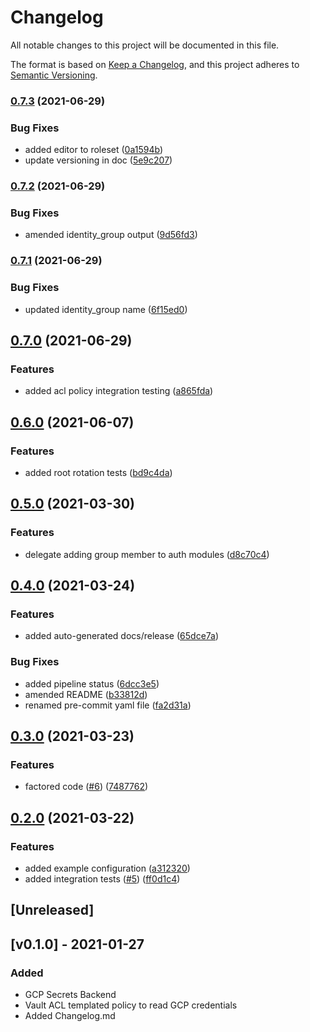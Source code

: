 # Changelog
All notable changes to this project will be documented in this file.

The format is based on [Keep a Changelog](https://keepachangelog.com/en/1.0.0/),
and this project adheres to [Semantic Versioning](https://semver.org/spec/v2.0.0.html).

### [0.7.3](https://www.github.com/devops-adeel/terraform-vault-secrets-gcp/compare/v0.7.2...v0.7.3) (2021-06-29)


### Bug Fixes

* added editor to roleset ([0a1594b](https://www.github.com/devops-adeel/terraform-vault-secrets-gcp/commit/0a1594ba4c07081fd1097422a9132286abceaa0a))
* update versioning in doc ([5e9c207](https://www.github.com/devops-adeel/terraform-vault-secrets-gcp/commit/5e9c2079189f4b8988685ee66856675445adbeb2))

### [0.7.2](https://www.github.com/devops-adeel/terraform-vault-secrets-gcp/compare/v0.7.1...v0.7.2) (2021-06-29)


### Bug Fixes

* amended identity_group output ([9d56fd3](https://www.github.com/devops-adeel/terraform-vault-secrets-gcp/commit/9d56fd3d6c1c1c7eea8433a7210673ab77872099))

### [0.7.1](https://www.github.com/devops-adeel/terraform-vault-secrets-gcp/compare/v0.7.0...v0.7.1) (2021-06-29)


### Bug Fixes

* updated identity_group name ([6f15ed0](https://www.github.com/devops-adeel/terraform-vault-secrets-gcp/commit/6f15ed03e3e96fa21dde4041cfdd6a1aa263f1b0))

## [0.7.0](https://www.github.com/devops-adeel/terraform-vault-secrets-gcp/compare/v0.6.0...v0.7.0) (2021-06-29)


### Features

* added acl policy integration testing ([a865fda](https://www.github.com/devops-adeel/terraform-vault-secrets-gcp/commit/a865fda8176724d95bd57d67ae4f89868bc098b4))

## [0.6.0](https://www.github.com/devops-adeel/terraform-vault-secrets-gcp/compare/v0.5.0...v0.6.0) (2021-06-07)


### Features

* added root rotation tests ([bd9c4da](https://www.github.com/devops-adeel/terraform-vault-secrets-gcp/commit/bd9c4da98f67c822cbdebc00195fc9f28c7de3d0))

## [0.5.0](https://www.github.com/devops-adeel/terraform-vault-secrets-gcp/compare/v0.4.0...v0.5.0) (2021-03-30)


### Features

* delegate adding group member to auth modules ([d8c70c4](https://www.github.com/devops-adeel/terraform-vault-secrets-gcp/commit/d8c70c435d5de8b9ca453a2e955236a5b8e6df79))

## [0.4.0](https://www.github.com/devops-adeel/terraform-vault-secrets-gcp/compare/v0.3.0...v0.4.0) (2021-03-24)


### Features

* added auto-generated docs/release ([65dce7a](https://www.github.com/devops-adeel/terraform-vault-secrets-gcp/commit/65dce7a1ca5aa9e3fe82252486a01fd21ed27c34))


### Bug Fixes

* added pipeline status ([6dcc3e5](https://www.github.com/devops-adeel/terraform-vault-secrets-gcp/commit/6dcc3e5a24b29bfece7a3ba4ecfd15f984d740c7))
* amended README ([b33812d](https://www.github.com/devops-adeel/terraform-vault-secrets-gcp/commit/b33812dee9fc680dc6a60352efdd6b855a11a4cd))
* renamed pre-commit yaml file ([fa2d31a](https://www.github.com/devops-adeel/terraform-vault-secrets-gcp/commit/fa2d31a5d81c03d7e03e7714de8b4c3c0e73413d))

## [0.3.0](https://www.github.com/devops-adeel/terraform-vault-secrets-gcp/compare/v0.2.0...v0.3.0) (2021-03-23)


### Features

* factored code ([#6](https://www.github.com/devops-adeel/terraform-vault-secrets-gcp/issues/6)) ([7487762](https://www.github.com/devops-adeel/terraform-vault-secrets-gcp/commit/7487762e6582174115523049c2679dcd3b1550ca))

## [0.2.0](https://www.github.com/devops-adeel/terraform-vault-secrets-gcp/compare/v0.1.0...v0.2.0) (2021-03-22)


### Features

* added example configuration ([a312320](https://www.github.com/devops-adeel/terraform-vault-secrets-gcp/commit/a312320f80b3c8cd14ece45e2700ac72e7afb519))
* added integration tests ([#5](https://www.github.com/devops-adeel/terraform-vault-secrets-gcp/issues/5)) ([ff0d1c4](https://www.github.com/devops-adeel/terraform-vault-secrets-gcp/commit/ff0d1c4feae9a9064d6b35ef60b9a99efcb241a2))

## [Unreleased]

## [v0.1.0] - 2021-01-27
### Added
- GCP Secrets Backend
- Vault ACL templated policy to read GCP credentials
- Added Changelog.md
